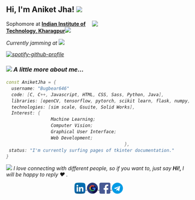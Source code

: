 <h2> Hi, I'm Aniket Jha! <img src="https://media.giphy.com/media/xT9IgB5Q6QYqarxeIU/giphy.gif" width="40"></h2>
<img align='right' src="https://media.giphy.com/media/nm6266UyRc2EnfpAo8/giphy.gif" width="270">
<p>Sophomore at <b><a href="http://iitkgp.ac.in">Indian Institute of Technology, Kharagpur</a></b><img src="https://media.giphy.com/media/5cFJUyNUYbiwNuO8L7/giphy.gif" width="30"</p>

<!---
![](https://komarev.com/ghpvc/?username=bugbear646&label=PROFILE+VIEWS&style=plastic&color=brightgreen)
--->

<p><em>Currently jamming at <img src="https://media.giphy.com/media/9XWj9k5l86amuHVKuk/giphy.gif" width="30"</em></p>

[![spotify-github-profile](https://spotify-github-profile.vercel.app/api/view?uid=fxx7fvp0msnbqlk5gzy7n6uv2&cover_image=true&theme=natemoo-re)](https://spotify-github-profile.vercel.app/api/view?uid=fxx7fvp0msnbqlk5gzy7n6uv2&redirect=true)


### <img src="https://media.giphy.com/media/XEOKyyyO3N91igSmnk/giphy.gif" width="50"> A little more about me...  

```C++
const AniketJha = {
  username: "Bugbear646"
  code: [C, C++, Javascript, HTML, CSS, Sass, Python, Java],
  libraries: [openCV, tensorflow, pytorch, scikit learn, flask, numpy, pandas, keras],
  technologies: [sim scale, Gsuite, Solid Works],
  Interest: {
                 Machine Learning;
                 Computer Vision;
                 Graphical User Interface;
                 Web Development;
                                             },
 status: "I'm currently surfing pages of tkinter documentation."
}
```


<img src="https://media.giphy.com/media/QAVANA01VdhOeOFJ5k/giphy.gif" width="60"> I love connecting with different people, so if you want to, just say <b>Hi!, </b> I will be happy to reply :heart: .


<p align="center">
  <a href="https://www.linkedin.com/in/aniketjha646" target="blank"><img align="center" src="GIFS/linkedin.svg" alt="aniket jha" height="30" width="30" margin="30" />   </a>
  <a href="mailto:bugbear646@gmail.com" target="blank"><img align="center" src="GIFS/google.svg" alt="aniketjha646" height="30" width="30" margin="30" />    </a>
  <a href="https://www.facebook.com/anik3t.jha" target="blank"><img align="center" src="GIFS/facebook.svg" alt="aniket jha" height="30" width="30" margin="30" />    </a>
  <a href="https://t.me/anik3t_jha" target="blank"><img align="center" src="GIFS/telegram.svg" alt="aniket jha" height="30" width="30" margin="30" />    </a>
</p>
